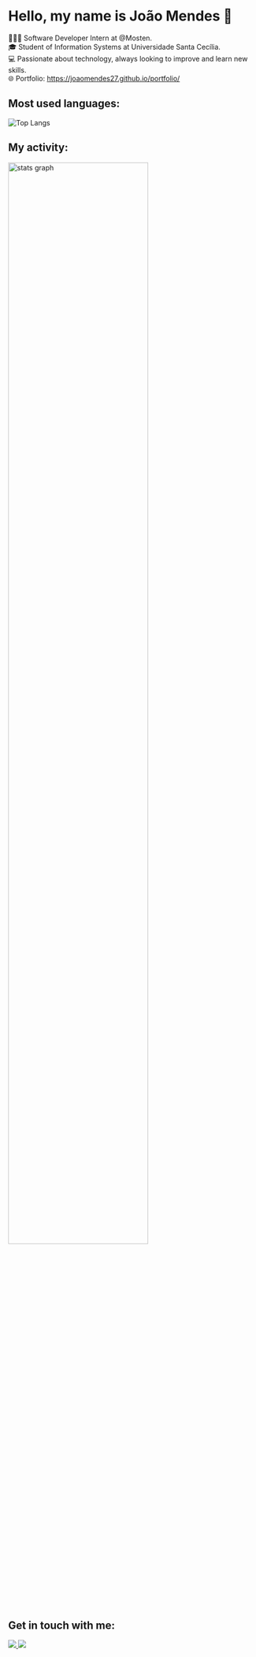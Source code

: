 # Hello, my name is João Mendes 👋

👨🏽‍💻 Software Developer Intern at @Mosten. <br>
🎓 Student of Information Systems at Universidade Santa Cecília.  
💻 Passionate about technology, always looking to improve and learn new skills.<br>
🌐 Portfolio: https://joaomendes27.github.io/portfolio/

## Most used languages:

![Top Langs](https://github-readme-stats.vercel.app/api/top-langs/?username=joaomendes27&layout=compact&theme=radical)


## My activity:

<div>
  <img src="https://github-profile-summary-cards.vercel.app/api/cards/profile-details?username=joaomendes27&theme=2077" width="75%" alt="stats graph"/>
</div>

## Get in touch with me:

<p>
  <a href="https://www.linkedin.com/in/joaovictormendeslima/">
    <img src="https://img.shields.io/badge/LinkedIn-0A66C2?style=for-the-badge&logo=linkedin&logoColor=white" />
  </a>
  <a href="mailto:joaovictormendeslima4@gmail.com">
    <img src="https://img.shields.io/badge/Gmail-D14836?style=for-the-badge&logo=gmail&logoColor=white" />
  </a>
</p>
